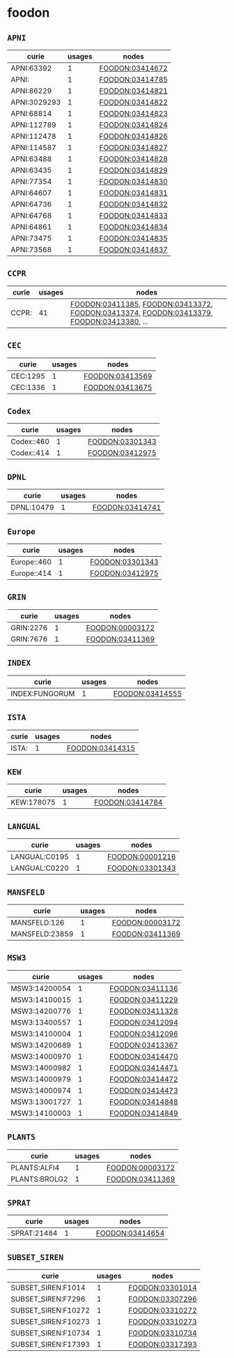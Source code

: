 # foodon

## `APNI`

| curie        |   usages | nodes                                                             |
|--------------|----------|-------------------------------------------------------------------|
| APNI:63392   |        1 | [FOODON:03414672](http://purl.obolibrary.org/obo/FOODON_03414672) |
| APNI:        |        1 | [FOODON:03414785](http://purl.obolibrary.org/obo/FOODON_03414785) |
| APNI:86229   |        1 | [FOODON:03414821](http://purl.obolibrary.org/obo/FOODON_03414821) |
| APNI:3029293 |        1 | [FOODON:03414822](http://purl.obolibrary.org/obo/FOODON_03414822) |
| APNI:68814   |        1 | [FOODON:03414823](http://purl.obolibrary.org/obo/FOODON_03414823) |
| APNI:112789  |        1 | [FOODON:03414824](http://purl.obolibrary.org/obo/FOODON_03414824) |
| APNI:112478  |        1 | [FOODON:03414826](http://purl.obolibrary.org/obo/FOODON_03414826) |
| APNI:114587  |        1 | [FOODON:03414827](http://purl.obolibrary.org/obo/FOODON_03414827) |
| APNI:63488   |        1 | [FOODON:03414828](http://purl.obolibrary.org/obo/FOODON_03414828) |
| APNI:63435   |        1 | [FOODON:03414829](http://purl.obolibrary.org/obo/FOODON_03414829) |
| APNI:77354   |        1 | [FOODON:03414830](http://purl.obolibrary.org/obo/FOODON_03414830) |
| APNI:64607   |        1 | [FOODON:03414831](http://purl.obolibrary.org/obo/FOODON_03414831) |
| APNI:64736   |        1 | [FOODON:03414832](http://purl.obolibrary.org/obo/FOODON_03414832) |
| APNI:64768   |        1 | [FOODON:03414833](http://purl.obolibrary.org/obo/FOODON_03414833) |
| APNI:64861   |        1 | [FOODON:03414834](http://purl.obolibrary.org/obo/FOODON_03414834) |
| APNI:73475   |        1 | [FOODON:03414835](http://purl.obolibrary.org/obo/FOODON_03414835) |
| APNI:73568   |        1 | [FOODON:03414837](http://purl.obolibrary.org/obo/FOODON_03414837) |

## `CCPR`

| curie   |   usages | nodes                                                                                                                                                                                                                                                                                                                                              |
|---------|----------|----------------------------------------------------------------------------------------------------------------------------------------------------------------------------------------------------------------------------------------------------------------------------------------------------------------------------------------------------|
| CCPR:   |       41 | [FOODON:03411385](http://purl.obolibrary.org/obo/FOODON_03411385), [FOODON:03413372](http://purl.obolibrary.org/obo/FOODON_03413372), [FOODON:03413374](http://purl.obolibrary.org/obo/FOODON_03413374), [FOODON:03413379](http://purl.obolibrary.org/obo/FOODON_03413379), [FOODON:03413380](http://purl.obolibrary.org/obo/FOODON_03413380), ... |

## `CEC`

| curie    |   usages | nodes                                                             |
|----------|----------|-------------------------------------------------------------------|
| CEC:1295 |        1 | [FOODON:03413569](http://purl.obolibrary.org/obo/FOODON_03413569) |
| CEC:1336 |        1 | [FOODON:03413675](http://purl.obolibrary.org/obo/FOODON_03413675) |

## `Codex`

| curie      |   usages | nodes                                                             |
|------------|----------|-------------------------------------------------------------------|
| Codex::460 |        1 | [FOODON:03301343](http://purl.obolibrary.org/obo/FOODON_03301343) |
| Codex::414 |        1 | [FOODON:03412975](http://purl.obolibrary.org/obo/FOODON_03412975) |

## `DPNL`

| curie      |   usages | nodes                                                             |
|------------|----------|-------------------------------------------------------------------|
| DPNL:10479 |        1 | [FOODON:03414741](http://purl.obolibrary.org/obo/FOODON_03414741) |

## `Europe`

| curie       |   usages | nodes                                                             |
|-------------|----------|-------------------------------------------------------------------|
| Europe::460 |        1 | [FOODON:03301343](http://purl.obolibrary.org/obo/FOODON_03301343) |
| Europe::414 |        1 | [FOODON:03412975](http://purl.obolibrary.org/obo/FOODON_03412975) |

## `GRIN`

| curie     |   usages | nodes                                                             |
|-----------|----------|-------------------------------------------------------------------|
| GRIN:2276 |        1 | [FOODON:00003172](http://purl.obolibrary.org/obo/FOODON_00003172) |
| GRIN:7676 |        1 | [FOODON:03411369](http://purl.obolibrary.org/obo/FOODON_03411369) |

## `INDEX`

| curie          |   usages | nodes                                                             |
|----------------|----------|-------------------------------------------------------------------|
| INDEX:FUNGORUM |        1 | [FOODON:03414555](http://purl.obolibrary.org/obo/FOODON_03414555) |

## `ISTA`

| curie   |   usages | nodes                                                             |
|---------|----------|-------------------------------------------------------------------|
| ISTA:   |        1 | [FOODON:03414315](http://purl.obolibrary.org/obo/FOODON_03414315) |

## `KEW`

| curie      |   usages | nodes                                                             |
|------------|----------|-------------------------------------------------------------------|
| KEW:178075 |        1 | [FOODON:03414784](http://purl.obolibrary.org/obo/FOODON_03414784) |

## `LANGUAL`

| curie         |   usages | nodes                                                             |
|---------------|----------|-------------------------------------------------------------------|
| LANGUAL:C0195 |        1 | [FOODON:00001216](http://purl.obolibrary.org/obo/FOODON_00001216) |
| LANGUAL:C0220 |        1 | [FOODON:03301343](http://purl.obolibrary.org/obo/FOODON_03301343) |

## `MANSFELD`

| curie          |   usages | nodes                                                             |
|----------------|----------|-------------------------------------------------------------------|
| MANSFELD:126   |        1 | [FOODON:00003172](http://purl.obolibrary.org/obo/FOODON_00003172) |
| MANSFELD:23859 |        1 | [FOODON:03411369](http://purl.obolibrary.org/obo/FOODON_03411369) |

## `MSW3`

| curie         |   usages | nodes                                                             |
|---------------|----------|-------------------------------------------------------------------|
| MSW3:14200054 |        1 | [FOODON:03411136](http://purl.obolibrary.org/obo/FOODON_03411136) |
| MSW3:14100015 |        1 | [FOODON:03411229](http://purl.obolibrary.org/obo/FOODON_03411229) |
| MSW3:14200776 |        1 | [FOODON:03411328](http://purl.obolibrary.org/obo/FOODON_03411328) |
| MSW3:13400557 |        1 | [FOODON:03412094](http://purl.obolibrary.org/obo/FOODON_03412094) |
| MSW3:14100004 |        1 | [FOODON:03412096](http://purl.obolibrary.org/obo/FOODON_03412096) |
| MSW3:14200689 |        1 | [FOODON:03413367](http://purl.obolibrary.org/obo/FOODON_03413367) |
| MSW3:14000970 |        1 | [FOODON:03414470](http://purl.obolibrary.org/obo/FOODON_03414470) |
| MSW3:14000982 |        1 | [FOODON:03414471](http://purl.obolibrary.org/obo/FOODON_03414471) |
| MSW3:14000979 |        1 | [FOODON:03414472](http://purl.obolibrary.org/obo/FOODON_03414472) |
| MSW3:14000974 |        1 | [FOODON:03414473](http://purl.obolibrary.org/obo/FOODON_03414473) |
| MSW3:13001727 |        1 | [FOODON:03414848](http://purl.obolibrary.org/obo/FOODON_03414848) |
| MSW3:14100003 |        1 | [FOODON:03414849](http://purl.obolibrary.org/obo/FOODON_03414849) |

## `PLANTS`

| curie         |   usages | nodes                                                             |
|---------------|----------|-------------------------------------------------------------------|
| PLANTS:ALFI4  |        1 | [FOODON:00003172](http://purl.obolibrary.org/obo/FOODON_00003172) |
| PLANTS:BROLG2 |        1 | [FOODON:03411369](http://purl.obolibrary.org/obo/FOODON_03411369) |

## `SPRAT`

| curie       |   usages | nodes                                                             |
|-------------|----------|-------------------------------------------------------------------|
| SPRAT:21484 |        1 | [FOODON:03414654](http://purl.obolibrary.org/obo/FOODON_03414654) |

## `SUBSET_SIREN`

| curie               |   usages | nodes                                                             |
|---------------------|----------|-------------------------------------------------------------------|
| SUBSET_SIREN:F1014  |        1 | [FOODON:03301014](http://purl.obolibrary.org/obo/FOODON_03301014) |
| SUBSET_SIREN:F7296  |        1 | [FOODON:03307296](http://purl.obolibrary.org/obo/FOODON_03307296) |
| SUBSET_SIREN:F10272 |        1 | [FOODON:03310272](http://purl.obolibrary.org/obo/FOODON_03310272) |
| SUBSET_SIREN:F10273 |        1 | [FOODON:03310273](http://purl.obolibrary.org/obo/FOODON_03310273) |
| SUBSET_SIREN:F10734 |        1 | [FOODON:03310734](http://purl.obolibrary.org/obo/FOODON_03310734) |
| SUBSET_SIREN:F17393 |        1 | [FOODON:03317393](http://purl.obolibrary.org/obo/FOODON_03317393) |

